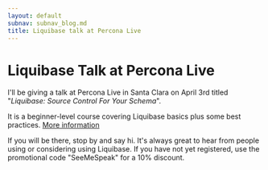 ```yaml
---
layout: default
subnav: subnav_blog.md
title: Liquibase talk at Percona Live
---
```

# Liquibase Talk at Percona Live

I'll be giving a talk at Percona Live in Santa Clara on April 3rd titled "*Liquibase: Source Control For Your Schema*".

It is a beginner-level course covering Liquibase basics plus some best practices. <a href="https://www.percona.com/live/mysql-conference-2014/sessions/liquibase-source-control-your-schema">More information</a>

If you will be there, stop by and say hi. It's always great to hear from people using or considering using Liquibase. If you have not yet registered, use the promotional code "SeeMeSpeak" for a 10% discount.
